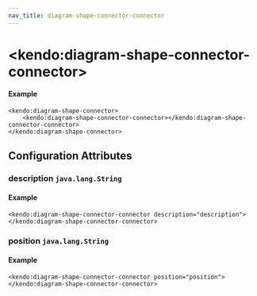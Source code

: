 ```yaml
---
nav_title: diagram-shape-connector-connector
---
```


# \<kendo:diagram-shape-connector-connector\>



#### Example
    <kendo:diagram-shape-connector>
        <kendo:diagram-shape-connector-connector></kendo:diagram-shape-connector-connector>
    </kendo:diagram-shape-connector>

## Configuration Attributes

### description `java.lang.String`



#### Example
    <kendo:diagram-shape-connector-connector description="description">
    </kendo:diagram-shape-connector-connector>

### position `java.lang.String`



#### Example
    <kendo:diagram-shape-connector-connector position="position">
    </kendo:diagram-shape-connector-connector>

